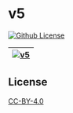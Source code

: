 # v5

[![Github License](https://img.shields.io/github/license/setetres/v5.svg)](https://github.com/setetres/v5/blob/master/LICENSE)

| [![v5](https://setetres.s3.amazonaws.com/setetres.st/img/share-v5.png?v=3&raw=true)](http://v5.setetres.st) |
| ----------------------------------------------------------------------------------------------------------- |

License
-------

[CC-BY-4.0]

[http://v5.setetres.st]: http://v5.setetres.st
[CC-BY-4.0]: http://creativecommons.org/licenses/by/4.0
